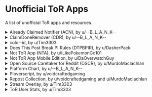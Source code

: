 # Unofficial ToR Apps
A list of unofficial ToR apps and resources.

<details><summary> Already Claimed Notifier (ACN), by u/--B_L_A_N_K-- </summary>  

---

- [GitHub](https://github.com/TheodoreHua/AlreadyClaimedNotifier)  

From its README:
> Also known as ACN, this program sends a notification to the user when it detects a comment reply stating that the post their doing has already been claimed. It is designed with r/TranscribersOfReddit transcribers in mind; specifically those who don't want to summon an angry mod...

---

</details>

<details><summary> ClaimDoneRemover (CDR), by u/--B_L_A_N_K-- </summary>  

---

- [GitHub](https://github.com/TheodoreHua/ClaimDoneRemover)  

From its README:
> Also known as CDRemover or CDR, this program removes "claim" and "done" comments after a period of time. It is designed with r/TranscribersOfReddit transcribers in mind; specifically those who are tired of these comments clogging up their profiles.

*Warning: this program is known to be prone to a bug that can cause the ToR-Stats Discord bot to freeze.*

---

</details>

<details><summary> color-id, by u/Tim3303 </summary>  

---

- [Wesbite](https://timjentzsch.github.io/color-id/)
- [GitHub](https://github.com/TimJentzsch/color-id)  

From its README:
> A tool to determine the names of colors.

An especially useful project for those with colour deficiency.

---

</details>


<details><summary> Does This Post Break PI Rules (DTPBPIR), by u/DasherPack </summary>  

---

- [Website](https://sites.google.com/view/doesitbreakpirules/)  

---

</details>

<details><summary> Not ToR App (NTA), by u/ILikePokemonGo101 </summary>

---

- [Website](https://transcribing.app/logged-in)

This project is created to streamline the transcription process, allowing quicker browsing of the queue, reviewing of posts' contents and comments, claiming of them, and completion of the transcription through template macros and automatic splitting of transcriptions over the character limit.

*Warning: this program is known to be prone to several bugs, including failure to post "done", occasional failure to post subsequent comments in multi-comment transcriptions, and increased chance of accidentally stealing already claimed transcriptions.*

---

</details>

<details><summary> Not ToR App Mobile Edition, by u/DaOverwatchGuy </summary>
  
---

- [GitHub](https://github.com/ichbineinNerd/not-tor-app-mobile-edition)

Similar to the website edition of Not ToR App, this streamlines the transcription process for mobile.

*Warning: while it is easier to transcribe on mobile with this app than it is with a non-transcription-focused Reddit app, it is still much harder transcribing on mobile than on desktop/laptop.*

---

</details>

<details><summary> Open Source Caretaker for Reddit (OSCR), by u/MurdoMaclachlan </summary>
  
---

- [GitHub](https://github.com/MurdoMaclachlan/oscr)
- [PIP package](https://pypi.org/project/oscr/)

From its README:
> More lovingly known as Oscar, this program removes blacklisted comments after a period of time. It is designed with r/TranscribersOfReddit transcribers in mind; specifically those who are tired of these comments clogging up their profiles, thus the contents of the default blacklist.

*Warning: this program is known to be prone to a bug that can cause the ToR-Stats Discord bot to freeze.*

---

</details>

<details><summary> Platform Chart, by u/--B_L_A_N_K-- </summary>
  
---

- [GitHub](https://github.com/TheodoreHua/ToR-Platform-Chart)

From its README:
> An unofficial repository of references (and sometimes unofficial templates) for various platforms that r/TranscribersOfReddit users may come across. (Partly inspired by u/Halailah and ToR-Repost-Collection).

---

</details>

<details><summary> Ploverscript, by u/voidcraftedgaming </summary>
  
---

- [GitHub](https://github.com/codingJWilliams/Ploverscript)

From its README:
> Ploverscript is a lightweight Python script that automates the process of transcribing with r/transcribersofreddit.

Also, a warning from the repository:
> To use the script you **must** modmail /r/TranscribersOfReddit mods to seek permission.

---

</details>

<details><summary> Repost Collection, by u/voidcraftedgaming and u/MurdoMaclachlan </summary>
  
---

- [u/voidcraftedgaming's original GitHub repository](https://github.com/codingJWilliams/ToR-Repost-Collection)
- [Fork by u/MurdoMaclachlan](https://github.com/MurdoMaclachlan/ToR-Repost-Collection)

From the original's README:
> This allows us to transcribe with more ease and get gammas faster, provide image transcriptions for those with vision impairments/ who use text-to-speech software, and those on mobile or with limited data.

The project contains a repository of references and templates for various commonly reposted memes and images. u/MurdoMaclachlan forked the repository because the original is no longer maintained and is somewhat out of date.

---

</details>

<details><summary> Stream Overlay, by u/Tim3303 </summary>
  
---

- [Overlay Generator](https://timjentzsch.github.io/tor-user-stats/stream.html)
- [GitHub](https://github.com/TimJentzsch/tor-user-stats)

Hosted on the same repository as ToR User Stats (see below), this was created with the intent of making an easy-to-use, stats-related overlay for transcribers who stream their transcriptions, but with a little tweaking can also be used a desktop applet to help you track your stats as you transcribe.

---

</details>

<details><summary> ToR User Stats, by u/Tim3303 </summary>
  
---

- [Website](https://timjentzsch.github.io/tor-user-stats/)
- [GitHub](https://github.com/TimJentzsch/tor-user-stats)

From its README:
> This is a tool to obtain user-related statistics to /r/TranscribersOfReddit related transcriptions.

The stats and analyses provided by the project include: graphs, peaks and averages, 100/24 progress, most upvoted transcriptions, and more.

---

</details>
